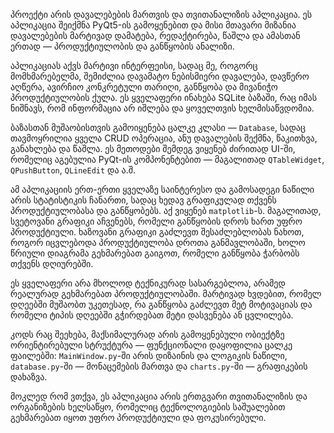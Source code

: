  პროექტი არის დავალებების მართვის და თვითანალიზის აპლიკაცია. ეს აპლიკაცია შეიქმნა PyQt5-ის გამოყენებით და მისი მთავარი მიზანია დავალებების მარტივად დამატება, რედაქტირება, წაშლა და ამასთან ერთად — 
 პროდუქტიულობის და განწყობის ანალიზი.

აპლიკაციას აქვს მარტივი ინტერფეისი, სადაც მე, როგორც მომხმარებელმა, შემიძლია დავამატო ნებისმიერი დავალება, დავწერო აღწერა, ავირჩიო კონკრეტული თარიღი, განწყობა და მივანიჭო პროდუქტიულობის ქულა. 
ეს ყველაფერი ინახება SQLite ბაზაში, რაც იმას ნიშნავს, რომ ინფორმაცია არ იშლება და ყოველთვის ხელმისაწვდომია.

ბაზასთან მუშაობისთვის გამოიყენება ცალკე კლასი — `Database`, სადაც თავმოყრილია ყველა CRUD ოპერაცია, ანუ დავალების შექმნა, წაკითხვა, განახლება და წაშლა. ეს მეთოდები შემდეგ ვიყენებ ძირითად UI-ში, 
რომელიც აგებულია PyQt-ის კომპონენტებით — მაგალითად `QTableWidget`, `QPushButton`, `QLineEdit` და ა.შ.

ამ აპლიკაციის ერთ-ერთი ყველაზე საინტერესო და გამოსადეგი ნაწილი არის სტატისტიკის ჩანართი, სადაც ხედავ გრაფიკულად თქვენს პროდუქტიულობასა და განწყობებს. აქ ვიყენებ `matplotlib`-ს. მაგალითად, 
სვეტოვანი გრაფიკი აჩვენებს, რომელი განწყობის დროს ხართ უფრო პროდუქტიული. ხაზოვანი გრაფიკი გაძლევთ შესაძლებლობას ნახოთ, როგორ იცვლებოდა პროდუქტიულობა დროთა განმავლობაში, ხოლო წრიული 
დიაგრამა გეხმარებათ გაიგოთ, რომელი განწყობა ჭარბობს თქვენს დღიურებში.

ეს ყველაფერი არა მხოლოდ ტექნიკურად სასარგებლოა, არამედ რეალურად გეხმარებათ პროდუქტიულობაში. მარტივად ხვდებით, რომელ დღეებში მუშაობთ უკეთესად, რა განწყობა გაძლევთ მეტ მოტივაციას და 
რომელი ტიპის დღეებში გჭირდებათ მეტი დასვენება ან ცვლილება.

კოდს რაც შეეხება, მაქსიმალურად არის გამოყენებული ობიექტზე ორიენტირებული სტრუქტურა — ფუნქციონალი დაყოფილია ცალკე ფაილებში: `MainWindow.py`-ში არის დიზაინის და ლოგიკის ნაწილი, 
`database.py`-ში — მონაცემების მართვა და `charts.py`-ში — გრაფიკების დახაზვა.

მოკლედ რომ ვთქვა, ეს აპლიკაცია არის ერთგვარი თვითანალიზის და ორგანიზების ხელსაწყო, რომელიც ტექნოლოგიების საშუალებით გეხმარებათ იყოთ უფრო პროდუქტიული და ფოკუსირებული.
